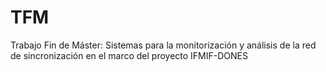 # TFM
Trabajo Fin de Máster: Sistemas para la monitorización y análisis de la red de sincronización en el marco del proyecto IFMIF-DONES
